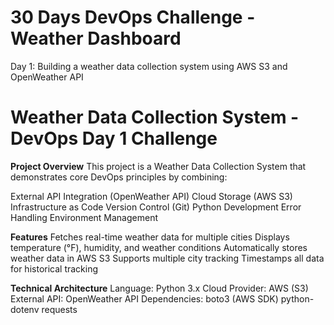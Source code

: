 # 30 Days DevOps Challenge - Weather Dashboard
Day 1: Building a weather data collection system using AWS S3 and OpenWeather API

# Weather Data Collection System - DevOps Day 1 Challenge

**Project Overview**
This project is a Weather Data Collection System that demonstrates core DevOps principles by combining:

External API Integration (OpenWeather API)
Cloud Storage (AWS S3)
Infrastructure as Code
Version Control (Git)
Python Development
Error Handling
Environment Management

**Features**
Fetches real-time weather data for multiple cities
Displays temperature (°F), humidity, and weather conditions
Automatically stores weather data in AWS S3
Supports multiple city tracking
Timestamps all data for historical tracking

**Technical Architecture**
Language: Python 3.x
Cloud Provider: AWS (S3)
External API: OpenWeather API
Dependencies:
    boto3 (AWS SDK)
    python-dotenv
    requests

